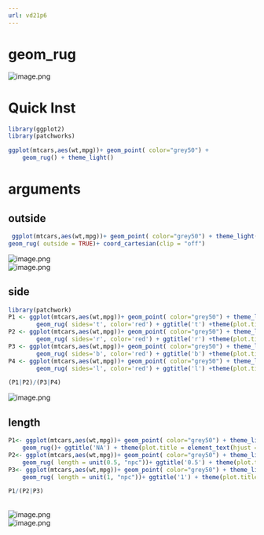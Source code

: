 ```yaml
---
url: vd21p6
---
```


# geom_rug

![image.png](https://cdn.nlark.com/yuque/0/2020/png/691897/1580039021389-e96593e6-5169-4ec7-bf95-d06dfeac7496.png#align=left&display=inline&height=369&name=image.png&originHeight=369&originWidth=646&size=19153&status=done&style=none&width=646)
<a name="fm1kg"></a>
# Quick Inst
```r
library(ggplot2)
library(patchworks)

ggplot(mtcars,aes(wt,mpg))+ geom_point( color="grey50") +
	geom_rug() + theme_light()
```

<a name="njg2Q"></a>
# arguments

<a name="wBLEt"></a>
## outside

```r
 ggplot(mtcars,aes(wt,mpg))+ geom_point( color="grey50") + theme_light()+
geom_rug( outside = TRUE)+ coord_cartesian(clip = "off")
```
![image.png](https://cdn.nlark.com/yuque/0/2020/png/691897/1580039900077-62d22fab-73a5-4ed8-b67c-8aead0ee3f69.png#align=left&display=inline&height=316&name=image.png&originHeight=316&originWidth=517&size=16809&status=done&style=none&width=517)<br />![image.png](https://cdn.nlark.com/yuque/0/2020/png/691897/1580039249545-acf1c65c-0a60-45b2-bae8-bf02266e843e.png#align=left&display=inline&height=357&name=image.png&originHeight=357&originWidth=557&size=16764&status=done&style=none&width=557)
<a name="eA81n"></a>
## side

```r
library(patchwork)
P1 <- ggplot(mtcars,aes(wt,mpg))+ geom_point( color="grey50") + theme_light()+
		geom_rug( sides='t', color='red') + ggtitle('t') +theme(plot.title = element_text(hjust = 0.5))
P2 <- ggplot(mtcars,aes(wt,mpg))+ geom_point( color="grey50") + theme_light()+
		geom_rug( sides='r', color='red') + ggtitle('r') +theme(plot.title = element_text(hjust = 0.5))
P3 <- ggplot(mtcars,aes(wt,mpg))+ geom_point( color="grey50") + theme_light()+
		geom_rug( sides='b', color='red') + ggtitle('b') +theme(plot.title = element_text(hjust = 0.5))
P4 <- ggplot(mtcars,aes(wt,mpg))+ geom_point( color="grey50") + theme_light()+
		geom_rug( sides='l', color='red') + ggtitle('l') +theme(plot.title = element_text(hjust = 0.5))

(P1|P2)/(P3|P4)
```

![image.png](https://cdn.nlark.com/yuque/0/2020/png/691897/1580039687805-ae50d0c9-c47b-4cb7-adbc-f74f42c1575e.png#align=left&display=inline&height=590&name=image.png&originHeight=590&originWidth=874&size=49479&status=done&style=none&width=874)<br />

<a name="154js"></a>
## length


```r
P1<- ggplot(mtcars,aes(wt,mpg))+ geom_point( color="grey50") + theme_light()+
    geom_rug()+ ggtitle('NA') + theme(plot.title = element_text(hjust = 0.5))
P2<- ggplot(mtcars,aes(wt,mpg))+ geom_point( color="grey50") + theme_light()+
    geom_rug( length = unit(0.5, "npc"))+ ggtitle('0.5') + theme(plot.title = element_text(hjust = 0.5))
P3<- ggplot(mtcars,aes(wt,mpg))+ geom_point( color="grey50") + theme_light()+
    geom_rug( length = unit(1, "npc"))+ ggtitle('1') + theme(plot.title = element_text(hjust = 0.5))

P1/(P2|P3)
```

<br />![image.png](https://cdn.nlark.com/yuque/0/2020/png/691897/1580040194659-63ba2800-b949-4772-9010-2ecdf203d715.png#align=left&display=inline&height=410&name=image.png&originHeight=410&originWidth=869&size=57238&status=done&style=none&width=869)<br />![image.png](https://cdn.nlark.com/yuque/0/2020/png/691897/1580039626553-b498916d-144b-4728-a661-1ca937713781.png#align=left&display=inline&height=590&name=image.png&originHeight=590&originWidth=869&size=49637&status=done&style=none&width=869)
